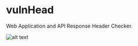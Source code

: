 # vulnHead
Web Application and API Response Header Checker.

![alt text](https://i.imgur.com/UXZ77Yq.png)
